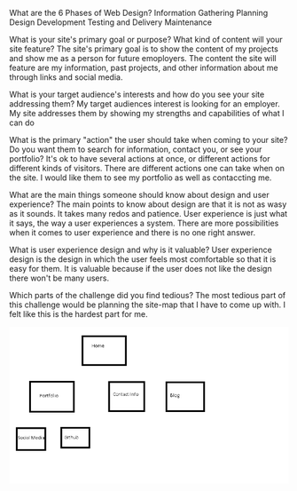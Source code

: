 
What are the 6 Phases of Web Design?
Information Gathering
Planning
Design
Development
Testing and Delivery
Maintenance

What is your site's primary goal or purpose? What kind of content will your site feature?
The site's primary goal is to show the content of my projects and show me as a person for future emoployers. The content the site will feature are my information, past projects, and other information about me through links and social media.

What is your target audience's interests and how do you see your site addressing them?
My target audiences interest is looking for an employer. My site addresses them by showing my strengths and capabilities of what I can do

What is the primary "action" the user should take when coming to your site? Do you want them to search for information, contact you, or see your portfolio? It's ok to have several actions at once, or different actions for different kinds of visitors.
There are different actions one can take when on the site. I would like them to see my portfolio as well as contaccting me. 

What are the main things someone should know about design and user experience?
The main points to know about design are that it is not as wasy as it sounds. It takes many redos and patience. User experience is just what it says, the way a user experiences a system. There are more possibilities when it comes to user experience and there is no one right answer. 

What is user experience design and why is it valuable? 
User experience design is the design in which the user feels most comfortable so that it is easy for them. It is valuable because if the user does not like the design there won't be many users.

Which parts of the challenge did you find tedious?
The most tedious part of this challenge would be planning the site-map that I have to come up with. I felt like this is the hardest part for me.

![A](/week-2/imgs/site-map.png "Site-Map")
